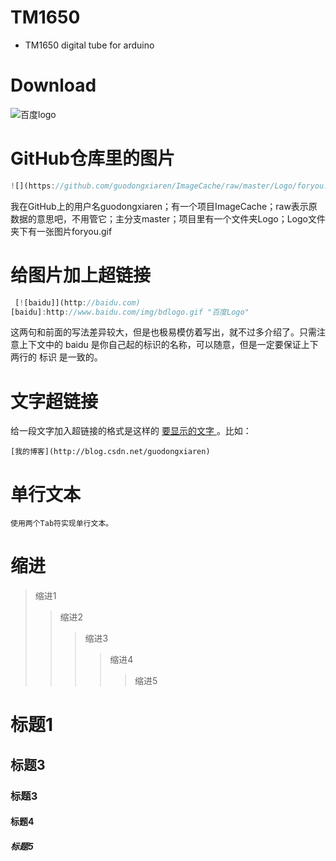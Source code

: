 # TM1650
- TM1650 digital tube for arduino
# Download
![](http://www.baidu.com/img/bdlogo.gif "百度logo")
# GitHub仓库里的图片
```javascript
![](https://github.com/guodongxiaren/ImageCache/raw/master/Logo/foryou.gif) 
```
我在GitHub上的用户名guodongxiaren；有一个项目ImageCache；raw表示原数据的意思吧，不用管它；主分支master；项目里有一个文件夹Logo；Logo文件夹下有一张图片foryou.gif
# 给图片加上超链接
```javascript
 [![baidu]](http://baidu.com)  
[baidu]:http://www.baidu.com/img/bdlogo.gif "百度Logo" 
```
这两句和前面的写法差异较大，但是也极易模仿着写出，就不过多介绍了。只需注意上下文中的 baidu 是你自己起的标识的名称，可以随意，但是一定要保证上下两行的 标识 是一致的。
# 文字超链接
给一段文字加入超链接的格式是这样的 [ 要显示的文字 ]( 链接的地址 )。比如：
```
[我的博客](http://blog.csdn.net/guodongxiaren)  
```
# 单行文本
    使用两个Tab符实现单行文本。
# 缩进
>缩进1 
>>缩进2
>>>缩进3
>>>>缩进4
>>>>>缩进5
# 标题1
## 标题3
### 标题3
#### 标题4
##### 标题5
